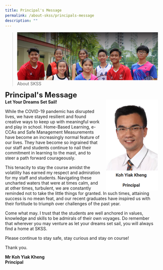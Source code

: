 ```yaml
---
title: Principal's Message
permalink: /about-skss/principals-message
description: ""
---
```

>![](/images/About%20us.jpg)
>About SKSS

**<font size=5>Principal's Message</font>**<br>
**Let Your Dreams Set Sail!**
<img src="/images/ABOUT%20SKSS/Principal.png" style="width:170px;height:300px;margin-left:15px;" align = "right">

While the COVID-19 pandemic has disrupted lives, we have stayed resilient and found creative ways to keep up with meaningful work and play in school. Home-Based Learning, e-CCAs and Safe Management Measurements have become an increasingly normal feature of our lives. They have become so ingrained that our staff and students continue to nail their commitment in learning to the mast, and to steer a path forward courageously. 

  

This tenacity to stay the course amidst the volatility has earned my respect and admiration for my staff and students. Navigating these uncharted waters that were at times calm, and at other times, turbulent, we are constantly reminded not to take the little things for granted. In such times, attaining success is no mean feat, and our recent graduates have inspired us with their fortitude to triumph over challenges of the past year.

  

Come what may. I trust that the students are well anchored in values, knowledge and skills to be admirals of their own voyages. Do remember that wherever you may venture as let your dreams set sail, you will always find a home at SKSS.

  

Please continue to stay safe, stay curious and stay on course!

Thank you. 

  

**Mr Koh Yiak Kheng   
Principal**

